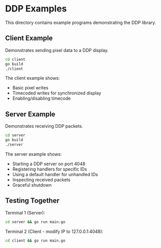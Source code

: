 # DDP Examples

This directory contains example programs demonstrating the DDP library.

## Client Example

Demonstrates sending pixel data to a DDP display.

```bash
cd client
go build
./client
```

The client example shows:
- Basic pixel writes
- Timecoded writes for synchronized display
- Enabling/disabling timecode

## Server Example

Demonstrates receiving DDP packets.

```bash
cd server
go build
./server
```

The server example shows:
- Starting a DDP server on port 4048
- Registering handlers for specific IDs
- Using a default handler for unhandled IDs
- Inspecting received packets
- Graceful shutdown

## Testing Together

Terminal 1 (Server):
```bash
cd server && go run main.go
```

Terminal 2 (Client - modify IP to 127.0.0.1:4048):
```bash
cd client && go run main.go
```
